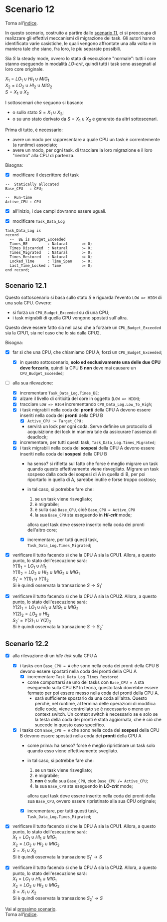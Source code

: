 # Scenario 12

Torna all'[indice](../index.md).

In questo scenario, costruito a partire dallo [scenario 11](../scenario_11/scenario_11.md), ci si preoccupa di realizzare gli effettivi meccanismi di migrazione dei task. Gli autori hanno identificato varie casistiche, le quali vengono affrontate una alla volta e in maniera tale che siano, fra loro, le più separate possibili.

Sia $`S`$ la steady mode, ovvero lo stato di esecuzione "normale": tutti i core stanno eseguendo in modalità *LO-crit*, quindi tutti i task sono assegnati al loro core originale.

$`X_1 = LO_1 \cup HI_1 \cup MIG_1`$\
$`X_2 = LO_2 \cup HI_2 \cup MIG_2`$\
$`S = X_1 \cup X_2`$

I sottoscenari che seguono si basano:
- o sullo stato $`S = X_1 \cup X_2`$;
- o su uno stato derivato da $`S = X_1 \cup X_2`$ e generato da altri sottoscenari.

Prima di tutto, è necessario: 
- avere un modo per rappresentare a quale CPU un task è correntemente (a runtime) associato;
- avere un modo, per ogni task. di tracciare la loro migrazione e il loro "rientro" alla CPU di partenza.

Bisogna:
- [X] modificare il descrittore del task
```
--  Statically allocated
Base_CPU   : CPU;

--  Run-time
Active_CPU : CPU
```
- [X] all'inizio, i due campi dovranno essere uguali.

- [X] modificare `Task_Data_Log`
```
Task_Data_Log is
record
  --  BE is Budget_Exceeded
  Times_BE         : Natural      := 0;
  Times_Discarded  : Natural      := 0;
  Times_Migrated   : Natural      := 0;
  Times_Restored   : Natural      := 0;
  Locked_Time      : Time_Span    := 0;
  Last_Time_Locked : Time         := 0;
end record;
``` 

## Scenario 12.1

Questo sottoscenario si basa sullo stato $`S`$ e riguarda l'evento `LOW => HIGH` di una sola CPU. Ovvero:
- si forza un `CPU_Budget_Exceeded` su di una CPU;
- i task migrabili di quella CPU vengono spostati sull'altra.

Questo deve essere fatto sia nel caso che a forzare un `CPU_Budget_Exceeded` sia la CPU1, sia nel caso che lo sia dalla CPU2.

Bisogna:
- [X] far sì che una CPU, che chiamiamo CPU A, forzi un `CPU_Budget_Exceeded`;
  - [X] in questo sottoscenario, **solo ed esclusivamente una delle due CPU deve forzarlo**, quindi la CPU B **non** deve mai causare un  `CPU_Budget_Exceeded`;
- [ ] alla sua rilevazione:
  - [X] incrementare `Task_Data_Log.Times_BE`;
  - [X] alzare il livello di criticità del core in oggetto (`LOW => HIGH`);
  - [X] tracciare `LOW => HIGH` incrementando `CPU_Data_Log.Low_To_High`;
  - [X] i task migrabili nella coda dei **pronti** della CPU A devono essere inseriti nella coda dei **pronti** della CPU B
    - [X] `Active_CPU := Target_CPU;` 
    - servirà un lock per ogni coda. Serve definire un protocollo di acquisizione dei lock in maniera tale da assicurare l'assenza di deadlock;
  - [X] incrementare, per tutti questi task, `Task_Data_Log.Times_Migrated`; 
  - [X] i task migrabili nella coda dei **sospesi** della CPU A devono essere inseriti nella coda dei **sospesi** della CPU B
    - ha senso? si rifletta sul fatto che forse è meglio migrare un task quando questo effettivamente viene risvegliato. Migrare un task sospeso dalla coda dei sospesi di A in quella di B, per poi riportarlo in quella di A, sarebbe inutile e forse troppo costoso;
    - in tal caso, si potrebbe fare che:
      1. se un task viene risvegliato;
      2. è migrabile;
      3. è sulla sua `Base_CPU`, cioè `Base_CPU = Active_CPU`
      4. la sua `Base_CPU` sta eseguendo in ***HI-crit*** mode; 
   
        allora quel task deve essere inserito nella coda dei pronti dell'altro core;
    - [X] incrementare, per tutti questi task, `Task_Data_Log.Times_Migrated`;
- [X] verificare il tutto facendo sì che la CPU A sia la CPU**1**. Allora, a questo punto, lo stato dell'esecuzione sarà:\
$`Y(1)_1 = LO_1 \cup HI_1`$\
$`Y(1)_2 = LO_2 \cup HI_2 \cup MIG_2 \cup MIG_1`$\
$`S_1' = Y(1)_1 \cup Y(1)_2`$\
Si è quindi osservata la transazione $`S \rightarrow S_1'`$ 

- [X] verificare il tutto facendo sì che la CPU A sia la CPU**2**. Allora, a questo punto, lo stato dell'esecuzione sarà:\
$`Y(2)_1 = LO_1 \cup HI_1 \cup MIG_1 \cup MIG_2`$\
$`Y(2)_2 = LO_2 \cup HI_2`$\
$`S_2' = Y(2)_1 \cup Y(2)_2`$\
Si è quindi osservata la transazione $`S \rightarrow S_2'`$ 

## Scenario 12.2
- [X] alla rilevazione di un *idle tick* sulla CPU A
  - [X] i tasks con `Base_CPU = A` che sono nella coda dei pronti della CPU B devono essere spostati nella coda dei pronti della CPU A
    - [X] incrementare `Task_Data_Log.Times_Restored`
    - come comportarsi se uno dei tasks con `Base_CPU = A` sta eseguendo sulla CPU B? In teoria, questo task dovrebbe essere fermato per poi essere messo nella coda dei pronti della CPU A.
      - sarà sufficiente spostarlo da una coda all'altra. Questo perchè, nel runtime, al termina delle operazioni di modifica delle code, viene controllato se è necessario o meno un context switch. Un context switch è necessario se e solo se la testa della coda dei pronti è stata aggiornata, che è ciò che succede in questo caso specifico. 
  - [X] i tasks con `Base_CPU = A` che sono nella coda dei **sospesi** della CPU B devono essere spostati nella coda dei **pronti** della CPU A
    -  come prima: ha senso? forse è meglio ripristinare un task solo quando esso viene effettivamente svegliato.
    -  in tal caso, si potrebbe fare che:
       1. se un task viene risvegliato;
       2. è migrabile;
       3. **non** è sulla sua `Base_CPU`, cioè `Base_CPU /= Active_CPU`;
       4. la sua `Base_CPU` sta eseguendo in ***LO-crit*** mode;

        allora quel task deve essere inserito nella coda dei pronti della sua `Base_CPU`, ovvero essere ripristinato alla sua CPU originale;
    - [X] incrementare, per tutti questi task, `Task_Data_Log.Times_Migrated`; 

- [X] verificare il tutto facendo sì che la CPU A sia la CPU**1**. Allora, a questo punto, lo stato dell'esecuzione sarà:\
$`X_1 = LO_1 \cup HI_1 \cup MIG_1`$\
$`X_2 = LO_2 \cup HI_2 \cup MIG_2`$\
$`S = X_1 \cup X_2`$\
Si è quindi osservata la transazione $`S_1' \rightarrow S`$

- [X] verificare il tutto facendo sì che la CPU A sia la CPU**2**. Allora, a questo punto, lo stato dell'esecuzione sarà:\
$`X_1 = LO_1 \cup HI_1 \cup MIG_1`$\
$`X_2 = LO_2 \cup HI_2 \cup MIG_2`$\
$`S = X_1 \cup X_2`$\
Si è quindi osservata la transazione $`S_2' \rightarrow S`$

Vai al [prossimo scenario](../scenario_13/scenario_13.md).\
Torna all'[indice](../index.md).